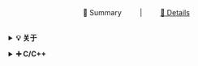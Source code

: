 <div align="center">
📘 Summary
&emsp;&emsp; | &emsp;&emsp;
<a href="https://github.com/losophy/raindrop/blob/master/README_Details.md">📖 Details</a>
</div> 
<br>

<b><details><summary>💡 关于</summary></b>

Some acticles

</details>

<b><details><summary>➕ C/C++</summary></b>

</details>
